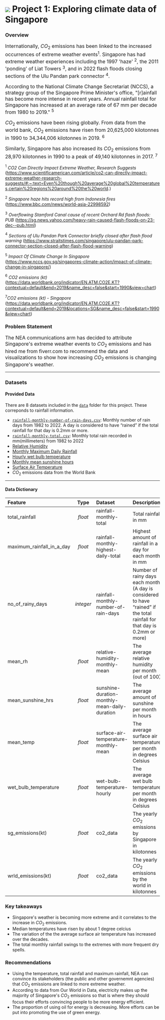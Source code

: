 # ![](https://ga-dash.s3.amazonaws.com/production/assets/logo-9f88ae6c9c3871690e33280fcf557f33.png) Project 1: Exploring climate data of Singapore

### Overview

<font size = "3">Internationally, $CO_2$ emissions has been linked to the increased occurrences of extreme weather events$^1$. Singapore has had extreme weather experiences including the 1997 'haze' $^2$, the 2011 'ponding' of Liat Towers $^3$, and in 2022 flash floods closing sections of the Ulu Pandan park connector $^4$.</font>

<font size='3'>According to the National Climate Change Secretariat (NCCS), a strategy group of the Singapore Prime Minister's office, "[r]ainfall has become more intense in recent years. Annual rainfall total for Singapore has increased at an average rate of 67 mm per decade from 1980 to 2019." $^5$</font>

<font size='3'>$CO_2$ emissions have been rising globally. From data from the world bank, $CO_2$ emissions have risen from 20,625,000 kilotonnes in 1990 to 34,344,006 kilotonnes in 2019. $^6$</font>

<font size='3'>Similarly, Singapore has also increased its $CO_2$ emissions from 28,970 kilotonnes in 1990 to a peak of 49,140 kilotonnes in 2017. $^7$</font>


$^1$ _CO2 Can Directly Impact Extreme Weather, Research Suggests_ (https://www.scientificamerican.com/article/co2-can-directly-impact-extreme-weather-research-suggests/#:~:text=Even%20though%20average%20global%20temperatures,certain%20regions%20around%20the%20world.)

$^2$ _Singapore haze hits record high from Indonesia fires_ (https://www.bbc.com/news/world-asia-22998592)

$^3$ _Overflowing Stamford Canal cause of recent Orchard Rd flash floods: PUB_ (https://sg.news.yahoo.com/heavy-rain-caused-flash-floods-on-23-dec--pub.html)

$^4$ _Sections of Ulu Pandan Park Connector briefly closed after flash flood warning_ (https://www.straitstimes.com/singapore/ulu-pandan-park-connector-section-closed-after-flash-flood-warning)

$^5$ _Impact Of Climate Change In Singapore_ (https://www.nccs.gov.sg/singapores-climate-action/impact-of-climate-change-in-singapore/)

$^6$ _CO2 emissions (kt)_ (https://data.worldbank.org/indicator/EN.ATM.CO2E.KT?contextual=default&end=2019&name_desc=false&start=1990&view=chart)

$^7$_CO2 emissions (kt) - Singapore_ (https://data.worldbank.org/indicator/EN.ATM.CO2E.KT?contextual=default&end=2019&locations=SG&name_desc=false&start=1990&view=chart)
### Problem Statement

<font size = "3">The NEA communications arm has decided to attribute Singapore's extreme weather events to $CO_2$ emissions and has hired me from fiverr.com to recommend the data and visualizations to show how increasing $CO_2$ emissions is changing Singapore's weather.</font>

---

### Datasets

#### Provided Data

There are 8 datasets included in the [`data`](./data/) folder for this project. These correponds to rainfall information. 

* [`rainfall-monthly-number-of-rain-days.csv`](./data/rainfall-monthly-number-of-rain-days.csv): Monthly number of rain days from 1982 to 2022. A day is considered to have “rained” if the total rainfall for that day is 0.2mm or more.
* [`rainfall-monthly-total.csv`](./data/rainfall-monthly-total.csv): Monthly total rain recorded in mm(millimeters) from 1982 to 2022
* [Relative Humidity](https://data.gov.sg/dataset/relative-humidity-monthly-mean)
* [Monthly Maximum Daily Rainfall](https://data.gov.sg/dataset/rainfall-monthly-maximum-daily-total)
* [Hourly wet bulb temperature](https://data.gov.sg/dataset/wet-bulb-temperature-hourly)
* [Monthly mean sunshine hours](https://data.gov.sg/dataset/sunshine-duration-monthly-mean-daily-duration)
* [Surface Air Temperature](https://data.gov.sg/dataset/surface-air-temperature-mean-daily-minimum)
* $CO_2$ emissions data from the World Bank
---

#### Data Dictionary
|Feature|Type|Dataset|Description|
|:-|:-:|:--|:--|
|total_rainfall|*float*|rainfall-monthly-total|Total rainfall in mm|
maximum_rainfall_in_a_day|*float*|rainfall-monthly-highest-daily-total|Highest amount of rainfall in a day for each month in mm|
no_of_rainy_days|*integer*|rainfall-monthly-number-of-rain-days|Number of rainy days each month (A day is considered to have “rained” if the total rainfall for that day is 0.2mm or more)|
mean_rh|*float*|relative-humidity-monthly-mean|The average relative humidity per month (out of 100)|
mean_sunshine_hrs|*float*|sunshine-duration-monthly-mean-daily-duration|The average amount of sunshine per month in hours| 
mean_temp|*float*|surface-air-temperature-monthly-mean|The average surface air temperature per month in degrees Celsius|
wet_bulb_temperature|*float*|wet-bulb-temperature-hourly|The average wet bulb temperature per month in degrees Celsius|
sg_emissions(kt)|*float*|co2_data|The yearly $CO_2$ emissions by Singapore in kilotonnes|
wrld_emissions(kt)|*float*|co2_data|The yearly $CO_2$ emissions by the world in kilotonnes|

### Key takeaways

- Singapore's weather is becoming more extreme and it correlates to the increase in $CO_2$ emissions.
- Median temperatures have risen by about 1 degree celcius
- The variation of the the average surface air temperature has increased over the decades.
- The total monthly rainfall swings to the extremes with more frequent dry spells.

### Recommendations

- Using the temperature, total rainfall and maximum rainfall, NEA can convince its stakeholders (the public and other governemnt agencies) that $CO_2$ emissions are linked to more extreme weather.
- According to data from Our World in Data, electricity makes up the majority of Singapore's $CO_2$ emissions so that is where they should focus their efforts convincing people to be more energy efficient.
- The proportion of using oil for energy is decreasing. More efforts can be put into promoting the use of green energy.
